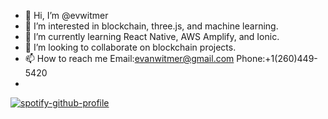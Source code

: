 - 👋 Hi, I’m @evwitmer
- 👀 I’m interested in blockchain, three.js, and machine learning.
- 🌱 I’m currently learning React Native, AWS Amplify, and Ionic.
- 💞️ I’m looking to collaborate on blockchain projects.
- 📫 How to reach me Email:evanwitmer@gmail.com  Phone:+1(260)449-5420
- 
[![spotify-github-profile](https://spotify-github-profile.vercel.app/api/view?uid=1217051152&cover_image=true&theme=default&bar_color=53b14f&bar_color_cover=false)](https://github.com/kittinan/spotify-github-profile)
<!---
evwitmer/evwitmer is a ✨ special ✨ repository because its `README.md` (this file) appears on your GitHub profile.
You can click the Preview link to take a look at your changes.
--->
